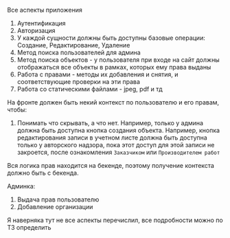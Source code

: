 Все аспекты приложения

1. Аутентификация
2. Авторизация
3. У каждой сущности должны быть доступны базовые операции: Создание, Редактирование, Удаление 
4. Метод поиска пользователей для админа 
5. Метод поиска объектов - у пользователя при входе на сайт должны отображаться все объекты в рамках, которых ему права выданы
6. Работа с правами - методы их добавления и снятия, и соответствующие проверки на эти права
7. Работа со статическими файлами - jpeg, pdf и тд


На фронте должен быть некий контекст по пользователю и его 
правам, чтобы:
1. Понимать что скрывать, а что нет. Например, только у админа 
должна быть доступна кнопка создания объекта. Например, кнопка 
редактирования записи в учетном листе должна быть доступна
только у авторского надзора, пока этот доступ для этой записи
не закроется, после ознакомления `Заказчиком` или `Производителем работ`

Вся логика прав находится на бекенде, поэтому получение контекста
должно быть с бекенда.


Админка:
1. Выдача прав пользователю
2. Добавление организации


Я наверняка тут не все аспекты перечислил, все подробности можно по ТЗ определить